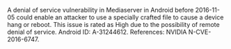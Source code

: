 A denial of service vulnerability in Mediaserver in Android before 2016-11-05 could enable an attacker to use a specially crafted file to cause a device hang or reboot. This issue is rated as High due to the possibility of remote denial of service. Android ID: A-31244612. References: NVIDIA N-CVE-2016-6747.